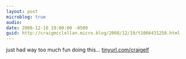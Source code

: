 ```yaml
---
layout: post
microblog: true
audio: 
date: 2008-12-18 19:00:00 -0500
guid: http://craigmcclellan.micro.blog/2008/12/19/t1066431258.html
---
```

just had way too much fun doing this...
[tinyurl.com/craigelf](http://tinyurl.com/craigelf)
